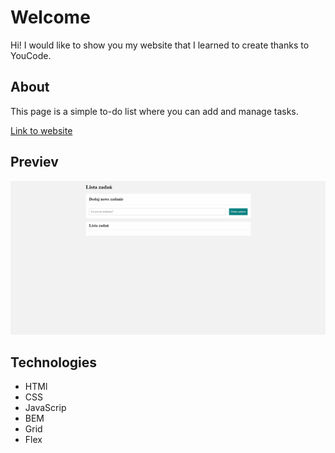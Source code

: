 # Welcome
 Hi! I would like to show you my website that I learned to create thanks to YouCode.
## About
 This page is a simple to-do list where you can add and manage tasks.

[Link to website](https://baros82.github.io/to_do_list/)

## Previev
![](images/To-do_list.gif)
## Technologies

- HTMl
- CSS
- JavaScrip
- BEM
- Grid
- Flex

